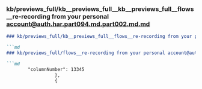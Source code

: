 ### kb/previews_full/kb__previews_full__kb__previews_full__flows__re-recording from your personal account@auth.har.part094.md.part002.md.md

```md
### kb/previews_full/kb__previews_full__flows__re-recording from your personal account@auth.har.part094.md.part002.md

```md
### kb/previews_full/flows__re-recording from your personal account@auth.har.part094.md (part 002)

```md
        "columnNumber": 13345
                  },
                  {
       
```

```

```

```
